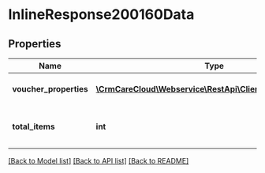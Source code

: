 # InlineResponse200160Data

## Properties
Name | Type | Description | Notes
------------ | ------------- | ------------- | -------------
**voucher_properties** | [**\CrmCareCloud\Webservice\RestApi\Client\Model\Property[]**](Property.md) | List of all voucher properties | [optional] 
**total_items** | **int** | Count of all found voucher properties | [optional] 

[[Back to Model list]](../../README.md#documentation-for-models) [[Back to API list]](../../README.md#documentation-for-api-endpoints) [[Back to README]](../../README.md)


